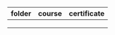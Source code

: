 | **folder**  | **course**  | **certificate**  |
|---|---|---|
|   |   |   |
|   |   |   |
|   |   |   |
